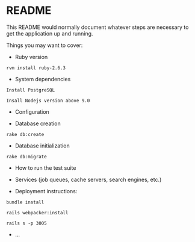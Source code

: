 # README

This README would normally document whatever steps are necessary to get the
application up and running.

Things you may want to cover:

* Ruby version

```cassandraql
rvm install ruby-2.6.3
```

* System dependencies
````cassandraql
Install PostgreSQL

Insall Nodejs version above 9.0
````

* Configuration

* Database creation

```cassandraql
rake db:create
```

* Database initialization

```cassandraql
rake db:migrate
```

* How to run the test suite

* Services (job queues, cache servers, search engines, etc.)

* Deployment instructions: 

```cassandraql
bundle install

rails webpacker:install

rails s -p 3005
```

* ...

